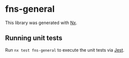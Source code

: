 # fns-general

This library was generated with [Nx](https://nx.dev).

## Running unit tests

Run `nx test fns-general` to execute the unit tests via [Jest](https://jestjs.io).
